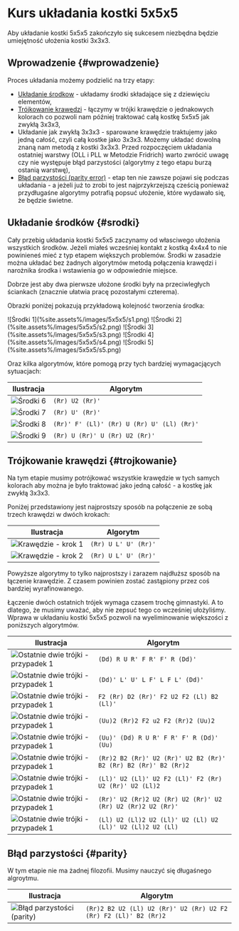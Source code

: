 <!---
title: "Kostka 5x5x5 - kurs układania"    
javascripts: [prettytable.js]
-->
# Kurs układania kostki 5x5x5

Aby układanie kostki 5x5x5 zakończyło się sukcesem niezbędna będzie umiejętność ułożenia kostki 3x3x3.

## Wprowadzenie {#wprowadzenie}

Proces układania możemy podzielić na trzy etapy:

 - [Układanie środkow](#srodki) - układamy środki składające się z dziewięciu elementów,
 - [Trójkowanie krawędzi](#trojkowanie) - łączymy w trójki krawędzie o jednakowych kolorach co pozwoli nam później traktować całą kostkę 5x5x5 jak zwykłą 3x3x3,
 - Układanie jak zwykłą 3x3x3 - sparowane krawędzie traktujemy jako jedną całość, czyli całą kostke jako 3x3x3. Możemy układać dowolną znaną nam metodą z kostki 3x3x3. Przed rozpoczęciem układania ostatniej warstwy (OLL i PLL w Metodzie Fridrich) warto zwrócić uwagę czy nie występuje błąd parzystości (algorytmy z tego etapu burzą ostanią warstwę),
 - [Błąd parzystości (parity error)](#parity) - etap ten nie zawsze pojawi się podczas układania - a jeżeli już to zrobi to jest najprzykrzejszą cześcią ponieważ przydługaśne algorytmy potrafią popsuć ułożenie, które wydawało się, że będzie świetne.

## Układanie środków {#srodki}

Cały przebig układania kostki 5x5x5 zaczynamy od własciwego ułożenia wszystkich środków. Jeżeli miałeś wcześniej kontakt z kostką 4x4x4 to nie powinieneś mieć z typ etapem większych problemów. Środki w zasadzie można układać bez żadnych algorytmów metodą połączenia krawędzi i narożnika środka i wstawienia go w odpowiednie miejsce. 

Dobrze jest aby dwa pierwsze ułożone środki były na przeciwległych ściankach (znacznie ułatwia pracę pozostałymi czterema).

Obrazki poniżej pokazują przykładową kolejność tworzenia środka:

<p markdown=1 class="centered">
![Środki 1](%site.assets%/images/5x5x5/s1.png)
![Środki 2](%site.assets%/images/5x5x5/s2.png)
![Środki 3](%site.assets%/images/5x5x5/s3.png)
![Środki 4](%site.assets%/images/5x5x5/s4.png)
![Środki 5](%site.assets%/images/5x5x5/s5.png)
</p>

Oraz kilka algorytmów, które pomogą przy tych bardziej wymagacjących sytuacjach:

| Ilustracja                                     | Algorytm                                   |
|------------------------------------------------|--------------------------------------------|
| ![Środki 6](%site.assets%/images/5x5x5/s6.png) | `(Rr) U2 (Rr)'`                            |
| ![Środki 7](%site.assets%/images/5x5x5/s7.png) | `(Rr) U' (Rr)'`                            |
| ![Środki 8](%site.assets%/images/5x5x5/s8.png) | `(Rr)' F' (Ll)' (Rr) U (Rr) U' (Ll) (Rr)'` |
| ![Środki 9](%site.assets%/images/5x5x5/s9.png) | `(Rr) U (Rr)' U (Rr) U2 (Rr)'`             |

## Trójkowanie krawędzi {#trojkowanie}

Na tym etapie musimy potrójkować wszystkie krawędzie w tych samych kolorach aby można je było traktować jako jedną całość - a kostkę jak zwykłą 3x3x3.

Poniżej przedstawiony jest najprostszy sposób na połączenie ze sobą trzech krawędzi w dwóch krokach:

| Ilustracja                                               | Algorytm             |
|----------------------------------------------------------|----------------------|
| ![Krawędzie - krok 1](%site.assets%/images/5x5x5/k1.png) | `(Rr) U L' U' (Rr)'` |
| ![Krawędzie - krok 2](%site.assets%/images/5x5x5/k2.png) | `(Rr) U L' U' (Rr)'` |

Powyższe algorytmy to tylko najprostszy i zarazem najdłuższ sposób na łączenie krawędzie. Z czasem powinien zostać zastąpiony przez coś bardziej wyrafinowanego.

Łączenie dwóch ostatnich trójek wymaga czasem trochę gimnastyki. A to dlatego, że musimy uważać, aby nie zepsuć tego co wcześniej ułożyliśmy. Wprawa w układaniu kostki 5x5x5 pozwoli na wyeliminowanie większości z poniższych algorytmów.

| Ilustracja                                                                | Algorytm                                                        |
|---------------------------------------------------------------------------|-----------------------------------------------------------------|
| ![Ostatnie dwie trójki - przypadek 1](%site.assets%/images/5x5x5/k3.png)  | `(Dd) R U R' F R' F' R (Dd)'`                                   |
| ![Ostatnie dwie trójki - przypadek 1](%site.assets%/images/5x5x5/k4.png)  | `(Dd)' L' U' L F' L F L' (Dd)'`                                 |
| ![Ostatnie dwie trójki - przypadek 1](%site.assets%/images/5x5x5/k5.png)  | `F2 (Rr) D2 (Rr)' F2 U2 F2 (Ll) B2 (Ll)'`                       |
| ![Ostatnie dwie trójki - przypadek 1](%site.assets%/images/5x5x5/k6.png)  | `(Uu)2 (Rr)2 F2 u2 F2 (Rr)2 (Uu)2`                              |
| ![Ostatnie dwie trójki - przypadek 1](%site.assets%/images/5x5x5/k7.png)  | `(Uu)' (Dd) R U R' F R' F' R (Dd)' (Uu)`                        |
| ![Ostatnie dwie trójki - przypadek 1](%site.assets%/images/5x5x5/k8.png)  | `(Rr)2 B2 (Rr)' U2 (Rr)' U2 B2 (Rr)' B2 (Rr) B2 (Rr)' B2 (Rr)2` |
| ![Ostatnie dwie trójki - przypadek 1](%site.assets%/images/5x5x5/k9.png)  | `(Ll)' U2 (Ll)' U2 F2 (Ll)' F2 (Rr) U2 (Rr)' U2 (Ll)2`          |
| ![Ostatnie dwie trójki - przypadek 1](%site.assets%/images/5x5x5/k10.png) | `(Rr)' U2 (Rr)2 U2 (Rr) U2 (Rr)' U2 (Rr) U2 (Rr)2 U2 (Rr)'`     |
| ![Ostatnie dwie trójki - przypadek 1](%site.assets%/images/5x5x5/k11.png) | `(Ll) U2 (Ll)2 U2 (Ll)' U2 (Ll) U2 (Ll)' U2 (Ll)2 U2 (Ll)`      |

## Błąd parzystości {#parity}

W tym etapie nie ma żadnej filozofii. Musimy nauczyć się długaśnego algroytmu.

| Ilustracja                                                          | Algorytm                                                         |
|---------------------------------------------------------------------|------------------------------------------------------------------|
| ![Błąd parzystości (parity)](%site.assets%/images/5x5x5/parity.png) | `(Rr)2 B2 U2 (Ll) U2 (Rr)' U2 (Rr) U2 F2 (Rr) F2 (Ll)' B2 (Rr)2` |
